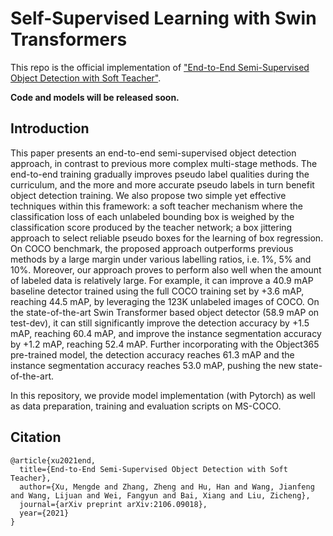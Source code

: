 # Self-Supervised Learning with Swin Transformers

This repo is the official implementation of ["End-to-End Semi-Supervised Object Detection with Soft Teacher"](https://arxiv.org/abs/2106.09018).

**Code and models will be released soon.**

## Introduction

This paper presents an end-to-end semi-supervised object detection approach, in contrast to previous more complex multi-stage methods. The end-to-end training gradually improves pseudo label qualities during the curriculum, and the more and more accurate pseudo labels in turn benefit object detection training. We also propose two simple yet effective techniques within this framework: a soft teacher mechanism where the classification loss of each unlabeled bounding box is weighed by the classification score produced by the teacher network; a box jittering approach to select reliable pseudo boxes for the learning of box regression. On COCO benchmark, the proposed approach outperforms previous methods by a large margin under various labelling ratios, i.e. 1\%, 5\% and 10\%. Moreover, our approach proves to perform also well when the amount of labeled data is relatively large. For example, it can improve a 40.9 mAP baseline detector trained using the full COCO training set by +3.6 mAP, reaching 44.5 mAP, by leveraging the 123K unlabeled images of COCO. On the state-of-the-art Swin Transformer based object detector (58.9 mAP on test-dev), it can still significantly improve the detection accuracy by +1.5 mAP, reaching 60.4 mAP, and improve the instance segmentation accuracy by +1.2 mAP, reaching 52.4 mAP. Further incorporating with the Object365 pre-trained model, the detection accuracy reaches 61.3 mAP and the instance segmentation accuracy reaches 53.0 mAP, pushing the new state-of-the-art. 

In this repository, we provide model implementation (with Pytorch) as well as data preparation, training and evaluation
scripts on MS-COCO.

## Citation

```
@article{xu2021end,
  title={End-to-End Semi-Supervised Object Detection with Soft Teacher},
  author={Xu, Mengde and Zhang, Zheng and Hu, Han and Wang, Jianfeng and Wang, Lijuan and Wei, Fangyun and Bai, Xiang and Liu, Zicheng},
  journal={arXiv preprint arXiv:2106.09018},
  year={2021}
}
```
